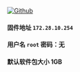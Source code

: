 [![Github](https://img.shields.io/badge/Release文件可在国内加速站下载-FC7C0D?logo=github&logoColor=fff&labelColor=000&style=for-the-badge)](https://wkdaily.cpolar.top/archives/1) 
#### 固件地址 `172.28.10.254`
#### 用户名 `root` 密码：无
#### 默认软件包大小 1GB 
